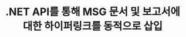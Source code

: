 ---
############################# Static ############################
layout: "auto-gen-gist"
draft: false
path: "ko/assembly/net/text/msg/"
otherformats: PDF HTML XPS TIFF MHTML TXT XAML EPUB SVG PS PCL XML OTT OXPS MD POT OTP DOC DOCX DOCM DOT DOTX DOTM RTF ODT OTT XLS XLT XLSX XLSM XLTX XLTM XLSB ODS PPT PPTX PPTM PPS PPSX PPSM  POTX POTM ODP EML EMLX 

############################# Head ############################
head_title: "MSG 문서에 하이퍼링크를 동적으로 삽입하는 .NET API"
head_description: "GroupDocs.Assembly .NET API를 사용하면 개발자가 이메일, 보고서 또는 PDF DOC, DOCX, RTF, XLSX, CSV, PPTX, EML, MSG 등과 같은 문서에 대한 하이퍼링크를 동적으로 삽입할 수 있습니다."

############################# Header ############################
title: ".NET API를 통해 MSG 문서 및 보고서에 대한 하이퍼링크를 동적으로 삽입"
description: "GroupDocs.Assembly .NET API를 사용하면 프로그래머가 PDF DOC, DOCX, RTF, XLSX, CSV, PPT, PPTX, EML, HTML, MSG 등과 같은 보고서, 이메일 및 Office 문서에 대한 하이퍼링크를 동적으로 삽입할 수 있습니다."

######################### Download Button #######################
button:
    enable: true

############################# About ############################
about:
    enable: true
    title: "보고서, 이메일 및 다양한 문서에 하이퍼링크를 동적으로 삽입하는 방법은 무엇입니까?"
    content: |
       이 웹 페이지에서는 사용자가 자신의 .NET 응용 프로그램 내에서 보고서, 전자 메일 메시지 및 다양한 문서 유형에 대한 하이퍼링크를 동적으로 삽입하는 방법을 설명합니다. 하이퍼링크는 World Wide Web의 중추이며 다른 페이지, 문서를 연결하는 데 사용하거나 을 클릭하여 현재 문서 내의 새 섹션으로 이동할 수 있습니다. GroupDocs.Assembly .NET은 소프트웨어 개발자가 단 몇 줄의 코드로 문서 또는 보고서 내부에 하이퍼링크를 동적으로 추가할 수 있도록 하는 매우 강력한 API입니다. PDF, HTML, Outlook 이메일, Microsoft Office Word, Excel 워크시트, PowerPoint 프레젠테이션 등과 같은 매우 인기 있는 문서 유형에 대한 지원이 포함되어 있습니다. 문서 페이지에 링크 삽입, 셀에 링크 삽입, 하이퍼링크 편집, 하이퍼링크 대신 텍스트 표시, 책갈피에서 동적으로 링크 삽입, 프레젠테이션 슬라이드에 하이퍼링크 삽입 등과 같은 여러 고급 기능을 지원했습니다.

############################# content ############################
steps:
    enable: true
    block:
    - title_left: ".NET을 통한 워드 프로세싱 문서에 대한 하이퍼링크 삽입"
      content_left: |
       GroupDocs.Assembly .NET API는 다양한 유형의 문서 내 하이퍼링크 삽입 및 편집을 완벽하게 지원합니다. 다음 C# .NET 코드 예제에서는 Word 문서 내에 하이퍼링크를 쉽게 추가하는 방법을 보여줍니다. 

      title_right: "Word 파일에 하이퍼링크를 추가하는 방법"
      content_right: |
        * 소스 및 대상 문서 설정
        * Uri 표현식 설정 및 디스플레이 텍스트 표현식
        * [DocumentAssembler](https://apireference.groupdocs.com/assembly/net/groupdocs.assembly/documentassembler) 클래스의 인스턴스 생성
        * [AssembleDocument](https://apireference.groupdocs.com/assembly/net/groupdocs.assembly.documentassembler/assembledocument/methods/1) 메서드를 호출하여 문서를 어셈블합니다. 그것은 지원
          * 템플릿 문서를 읽는 스트림.
          * 결과 문서를 작성하는 스트림.
          * 문서 로드 및 저장을 위한 추가 옵션.
          * 데이터 소스 개체에 대한 정보입니다.

      gisthash: "f4a8031406d44941d400088b718f7730"
      gistfile: "insert_hyperlinks_to_word_document.cs"

    - title_left: ".NET을 통해 스프레드시트에 하이퍼링크를 동적으로 삽입"
      content_left: |
       GroupDocs.Assembly .NET API는 스프레드시트 파일 내의 하이퍼링크 추가 및 처리를 완벽하게 지원합니다. 위치를 쉽게 편집하거나 새 위치로 바꿀 수 있습니다. 다음 C# 코드는 사용자가 자신의 .NET 앱 내 스프레드시트 파일에 하이퍼링크를 얼마나 쉽게 삽입할 수 있는지 보여줍니다. 

      title_right: "스프레드시트 문서에 하이퍼링크 추가"
      content_right: |
        * 소스 및 대상 문서 설정
        * Uri 표현식 설정 및 디스플레이 텍스트 표현식
        * [DocumentAssembler](https://apireference.groupdocs.com/assembly/net/groupdocs.assembly/documentassembler) 클래스의 인스턴스 생성
        * [AssembleDocument](https://apireference.groupdocs.com/assembly/net/groupdocs.assembly.documentassembler/assembledocument/methods/1) 메서드를 호출하여 문서를 어셈블합니다. 그것은 지원
          * 템플릿 문서를 읽는 스트림.
          * 결과 문서를 작성하는 스트림.
          * 문서 로드 및 저장을 위한 추가 옵션.
          * 데이터 소스 개체에 대한 정보입니다. 

      gisthash: "c2f9cd8bb06f9a7a2c444621ebf82696"
      gistfile: "insert_hyperlinks_in_spreadsheet_documents.cs"

    - title_left: ".NET API를 통해 PowerPoint 프레젠테이션에 하이퍼링크 추가"
      content_left: |
       .NET용 GroupDocs.Assembly는 소프트웨어 전문가가 다양한 유형의 문서를 관리하기 위한 응용 프로그램을 구축하는 데 도움이 됩니다. 다음 코드 예제는 소프트웨어 개발자가 PowerPoint 프레젠테이션 문서 내에 하이퍼링크를 추가할 수 있는 방법을 보여줍니다.

      title_right: "프레젠테이션에 하이퍼링크를 추가하는 방법"
      content_right: |
        * 소스 및 대상 프리젠테이션 파일 설정
        * Uri 설정 및 텍스트 표현식 표시
        * [DocumentAssembler](https://apireference.groupdocs.com/assembly/net/groupdocs.assembly/documentassembler) 클래스의 인스턴스 생성
        * [AssembleDocument](https://apireference.groupdocs.com/assembly/net/groupdocs.assembly.documentassembler/assembledocument/methods/1) 메서드를 호출하여 문서를 어셈블합니다. 그것은 지원
          * 템플릿 문서를 읽는 스트림.
          * 결과 문서를 작성하는 스트림.
          * 문서 로드 및 저장을 위한 추가 옵션.
          * 데이터 소스 개체에 대한 정보입니다.

      gisthash: "49e1ca9eccc41942372c23c14f98ecef"
      gistfile: "insert_hyperlinks_in_presentation_documents.cs"

    - title_left: "이메일에 하이퍼링크를 삽입하는 .NET API"
      content_left: |
       GroupDocs.Assembly .NET API를 사용하면 소프트웨어 전문가가 이메일 문서에 하이퍼링크를 삽입할 수 있습니다. 다음 .NET 코드는 프로그래머가 얼마나 쉽게 이메일 메시지에 하이퍼링크를 추가하고 자신의 .NET 앱 내에서 다른 사용자에게 보낼 수 있는지 보여줍니다. 

      title_right: "이메일 문서에 하이퍼링크 추가"
      content_right: |
        * 소스 및 대상 프리젠테이션 파일 설정
        * Uri 설정 및 텍스트 표현식 표시
        * [DocumentAssembler](https://apireference.groupdocs.com/assembly/net/groupdocs.assembly/documentassembler) 클래스의 인스턴스 생성
        * [AssembleDocument](https://apireference.groupdocs.com/assembly/net/groupdocs.assembly.documentassembler/assembledocument/methods/1) 메서드를 호출하여 문서를 어셈블합니다. 그것은 지원
          * 템플릿 문서를 읽는 스트림.
          * 결과 문서를 작성하는 스트림.
          * 문서 로드 및 저장을 위한 추가 옵션.
          * 데이터 소스 개체에 대한 정보입니다.

      gisthash: "8c119b4faa0334179854e164d87d3e7b"
      gistfile: "insert_hyperlinks_in_email_documents.cs"  

    - title_left: "시스템 요구 사항"
      content_left: |
       GroupDocs.Assembly .NET API는 모든 주요 플랫폼 및 운영 체제에서 지원됩니다. 전체 시스템 요구 사항 가이드를 보려면 [시스템 요구 사항](https://docs.groupdocs.com/assembly/net/system-requirements/)을 방문하십시오. 아래 코드를 실행하기 전에 다음 전제 조건이 컴퓨터에 설치되어 있는지 확인하십시오. 체계:
        * 운영 체제: 마이크로소프트 윈도우, 리눅스, 맥OS
        * 개발 환경: Visual Studio, Xamarin, MonoDevelop 등
        * 프레임워크: .NET Framework, .NET Standard, .NET Core, Mono
        * [NuGet](https://www.nuget.org/packages/GroupDocs.Assembly/)에서 최신 버전의 GroupDocs.Assembly .NET API를 가져옵니다.
        
      title_right: "GroupDocs.Assembly를 사용하는 이유"
      content_right: |
       * 사용자가 템플릿에서 사용자 정의 문서를 만들 수 있습니다.
       * 문서 생성 및 자동화를 위해 추가 소프트웨어가 필요하지 않습니다.
       * 데이터 소스를 기반으로 출력 문서를 생성하는 기능
       * 보고서에 문서 내용을 동적으로 삽입
       * 동적으로 이메일 첨부 파일 첨부 및 보고서에 하이퍼링크 삽입
       * 빈 단락 자동 제거
       * 여러 데이터 형식에 대한 완벽한 지원
       * 동적 이메일 첨부 파일 지원

demos:
    enable: true
        

more_formats:
    enable: true


back_to_top:
    enable: true
---